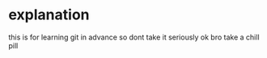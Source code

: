 # explanation

this is for learning git in advance so dont take it seriously ok bro take a chill pill
